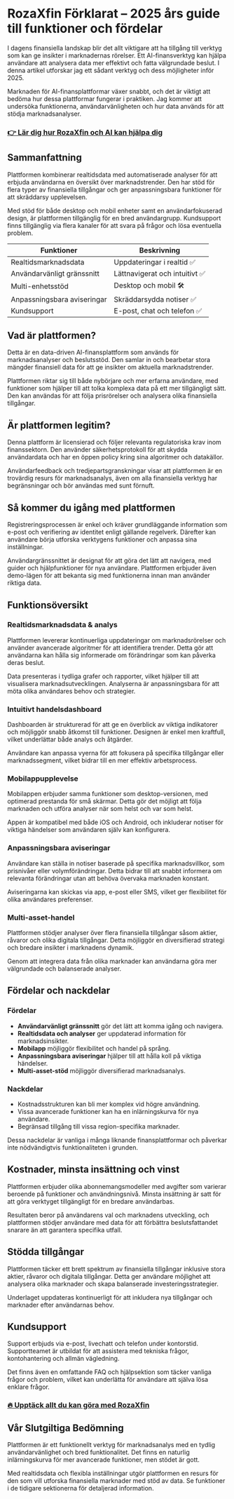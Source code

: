 # RozaXfin Förklarat – 2025 års guide till funktioner och fördelar
   
I dagens finansiella landskap blir det allt viktigare att ha tillgång till verktyg som kan ge insikter i marknadernas rörelser. Ett AI-finansverktyg kan hjälpa användare att analysera data mer effektivt och fatta välgrundade beslut. I denna artikel utforskar jag ett sådant verktyg och dess möjligheter inför 2025.

Marknaden för AI-finansplattformar växer snabbt, och det är viktigt att bedöma hur dessa plattformar fungerar i praktiken. Jag kommer att undersöka funktionerna, användarvänligheten och hur data används för att stödja marknadsanalyser.

### [👉 Lär dig hur RozaXfin och AI kan hjälpa dig](https://da.gd/Nad3BU)
## Sammanfattning  
Plattformen kombinerar realtidsdata med automatiserade analyser för att erbjuda användarna en översikt över marknadstrender. Den har stöd för flera typer av finansiella tillgångar och ger anpassningsbara funktioner för att skräddarsy upplevelsen.

Med stöd för både desktop och mobil enheter samt en användarfokuserad design, är plattformen tillgänglig för en bred användargrupp. Kundsupport finns tillgänglig via flera kanaler för att svara på frågor och lösa eventuella problem.

| Funktioner               | Beskrivning                       |
|-------------------------|----------------------------------|
| Realtidsmarknadsdata     | Uppdateringar i realtid ✅         |
| Användarvänligt gränssnitt | Lättnavigerat och intuitivt ✅     |
| Multi-enhetsstöd         | Desktop och mobil 🛠️              |
| Anpassningsbara aviseringar | Skräddarsydda notiser ✅          |
| Kundsupport             | E-post, chat och telefon ✅       |

## Vad är plattformen?  
Detta är en data-driven AI-finansplattform som används för marknadsanalyser och beslutsstöd. Den samlar in och bearbetar stora mängder finansiell data för att ge insikter om aktuella marknadstrender.

Plattformen riktar sig till både nybörjare och mer erfarna användare, med funktioner som hjälper till att tolka komplexa data på ett mer tillgängligt sätt. Den kan användas för att följa prisrörelser och analysera olika finansiella tillgångar.

## Är plattformen legitim?  
Denna plattform är licensierad och följer relevanta regulatoriska krav inom finanssektorn. Den använder säkerhetsprotokoll för att skydda användardata och har en öppen policy kring sina algoritmer och datakällor.

Användarfeedback och tredjepartsgranskningar visar att plattformen är en trovärdig resurs för marknadsanalys, även om alla finansiella verktyg har begränsningar och bör användas med sunt förnuft.

## Så kommer du igång med plattformen  
Registreringsprocessen är enkel och kräver grundläggande information som e-post och verifiering av identitet enligt gällande regelverk. Därefter kan användare börja utforska verktygens funktioner och anpassa sina inställningar.

Användargränssnittet är designat för att göra det lätt att navigera, med guider och hjälpfunktioner för nya användare. Plattformen erbjuder även demo-lägen för att bekanta sig med funktionerna innan man använder riktiga data.

## Funktionsöversikt  
### Realtidsmarknadsdata & analys  
Plattformen levererar kontinuerliga uppdateringar om marknadsrörelser och använder avancerade algoritmer för att identifiera trender. Detta gör att användarna kan hålla sig informerade om förändringar som kan påverka deras beslut.

Data presenteras i tydliga grafer och rapporter, vilket hjälper till att visualisera marknadsutvecklingen. Analyserna är anpassningsbara för att möta olika användares behov och strategier.

### Intuitivt handelsdashboard  
Dashboarden är strukturerad för att ge en överblick av viktiga indikatorer och möjliggör snabb åtkomst till funktioner. Designen är enkel men kraftfull, vilket underlättar både analys och åtgärder.

Användare kan anpassa vyerna för att fokusera på specifika tillgångar eller marknadssegment, vilket bidrar till en mer effektiv arbetsprocess.

### Mobilappupplevelse  
Mobilappen erbjuder samma funktioner som desktop-versionen, med optimerad prestanda för små skärmar. Detta gör det möjligt att följa marknaden och utföra analyser när som helst och var som helst.

Appen är kompatibel med både iOS och Android, och inkluderar notiser för viktiga händelser som användaren själv kan konfigurera.

### Anpassningsbara aviseringar  
Användare kan ställa in notiser baserade på specifika marknadsvillkor, som prisnivåer eller volymförändringar. Detta bidrar till att snabbt informera om relevanta förändringar utan att behöva övervaka marknaden konstant.

Aviseringarna kan skickas via app, e-post eller SMS, vilket ger flexibilitet för olika användares preferenser.

### Multi-asset-handel  
Plattformen stödjer analyser över flera finansiella tillgångar såsom aktier, råvaror och olika digitala tillgångar. Detta möjliggör en diversifierad strategi och bredare insikter i marknadens dynamik.

Genom att integrera data från olika marknader kan användarna göra mer välgrundade och balanserade analyser.

## Fördelar och nackdelar  
### Fördelar  
- **Användarvänligt gränssnitt** gör det lätt att komma igång och navigera.  
- **Realtidsdata och analyser** ger uppdaterad information för marknadsinsikter.  
- **Mobilapp** möjliggör flexibilitet och handel på språng.  
- **Anpassningsbara aviseringar** hjälper till att hålla koll på viktiga händelser.  
- **Multi-asset-stöd** möjliggör diversifierad marknadsanalys.  

### Nackdelar  
- Kostnadsstrukturen kan bli mer komplex vid högre användning.  
- Vissa avancerade funktioner kan ha en inlärningskurva för nya användare.  
- Begränsad tillgång till vissa region-specifika marknader.  

Dessa nackdelar är vanliga i många liknande finansplattformar och påverkar inte nödvändigtvis funktionaliteten i grunden.

## Kostnader, minsta insättning och vinst  
Plattformen erbjuder olika abonnemangsmodeller med avgifter som varierar beroende på funktioner och användningsnivå. Minsta insättning är satt för att göra verktyget tillgängligt för en bredare användarbas.

Resultaten beror på användarens val och marknadens utveckling, och plattformen stödjer användare med data för att förbättra beslutsfattandet snarare än att garantera specifika utfall.

## Stödda tillgångar  
Plattformen täcker ett brett spektrum av finansiella tillgångar inklusive stora aktier, råvaror och digitala tillgångar. Detta ger användare möjlighet att analysera olika marknader och skapa balanserade investeringsstrategier.

Underlaget uppdateras kontinuerligt för att inkludera nya tillgångar och marknader efter användarnas behov.

## Kundsupport  
Support erbjuds via e-post, livechatt och telefon under kontorstid. Supportteamet är utbildat för att assistera med tekniska frågor, kontohantering och allmän vägledning.

Det finns även en omfattande FAQ och hjälpsektion som täcker vanliga frågor och problem, vilket kan underlätta för användare att själva lösa enklare frågor.

### [🔥 Upptäck allt du kan göra med RozaXfin](https://da.gd/Nad3BU)
## Vår Slutgiltiga Bedömning  
Plattformen är ett funktionellt verktyg för marknadsanalys med en tydlig användarvänlighet och bred funktionalitet. Det finns en naturlig inlärningskurva för mer avancerade funktioner, men stödet är gott.

Med realtidsdata och flexibla inställningar utgör plattformen en resurs för den som vill utforska finansiella marknader med stöd av data. Se funktioner i de tidigare sektionerna för detaljerad information.